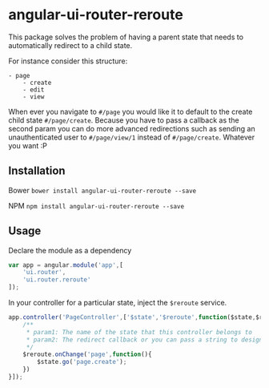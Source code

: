 # angular-ui-router-reroute

This package solves the problem of having a parent state that needs to automatically redirect to a child state.

For instance consider this structure:
```
- page
	- create
	- edit
	- view
```

When ever you navigate to `#/page` you would like it to default to the create child state `#/page/create`.
Because you have to pass a callback as the second param you can do more advanced redirections such as sending an unauthenticated user to `#/page/view/1` instead of `#/page/create`. Whatever you want :P

## Installation
Bower
`bower install angular-ui-router-reroute --save`

NPM
`npm install angular-ui-router-reroute --save`

## Usage
Declare the module as a dependency
```js
var app = angular.module('app',[
	'ui.router',
	'ui.router.reroute'
]);
```

In your controller for a particular state, inject the `$reroute` service.
```js
app.controller('PageController',['$state','$reroute',function($state,$reroute){
	/**
	 * param1: The name of the state that this controller belongs to
	 * param2: The redirect callback or you can pass a string to designate the default state for redirection
	 */
	$reroute.onChange('page',function(){
		$state.go('page.create');
	})
}]);
```